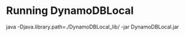 Running DynamoDBLocal
=====================
java -Djava.library.path=./DynamoDBLocal_lib/ -jar DynamoDBLocal.jar